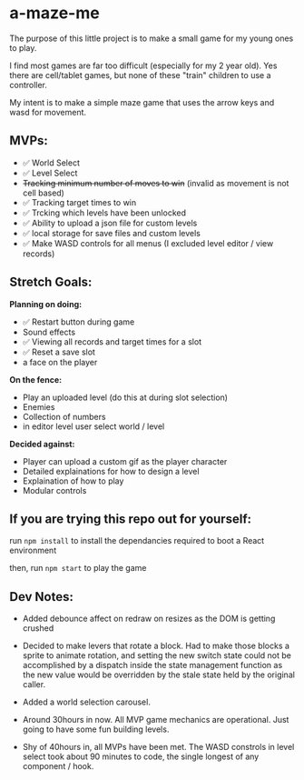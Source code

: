 # a-maze-me

The purpose of this little project is to make a small game for my young ones to play.

I find most games are far too difficult (especially for my 2 year old).  Yes there are cell/tablet games, but none of these "train" children to use a controller.

My intent is to make a simple maze game that uses the arrow keys and wasd for movement.

## MVPs:

- ✅ World Select
- ✅ Level Select
- ~~Tracking minimum number of moves to win~~ (invalid as movement is not cell based)
- ✅ Tracking target times to win
- ✅ Trcking which levels have been unlocked
- ✅ Ability to upload a json file for custom levels
- ✅ local storage for save files and custom levels
- ✅ Make WASD controls for all menus (I excluded level editor / view records)

## Stretch Goals:

**Planning on doing:**
- ✅ Restart button during game
- Sound effects
- ✅ Viewing all records and target times for a slot
- ✅ Reset a save slot
- a face on the player

**On the fence:**
- Play an uploaded level (do this at during slot selection)
- Enemies
- Collection of numbers
- in editor level user select world / level

**Decided against:**
- Player can upload a custom gif as the player character
- Detailed explainations for how to design a level
- Explaination of how to play
- Modular controls


## If you are trying this repo out for yourself:

run `npm install` to install the dependancies required to boot a React environment

then, run `npm start` to play the game

## Dev Notes:

- Added debounce affect on redraw on resizes as the DOM is getting crushed

- Decided to make levers that rotate a block.  Had to make those blocks a sprite to animate rotation, and setting the new switch state could not be accomplished by a dispatch inside the state management function as the new value would be overridden by the stale state held by the original caller.

- Added a world selection carousel.

- Around 30hours in now.  All MVP game mechanics are operational.  Just going to have some fun building levels.

- Shy of 40hours in, all MVPs have been met.  The WASD constrols in level select took about 90 minutes to code, the single longest of any component / hook.
